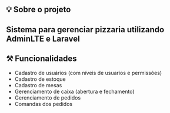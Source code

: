 ## 💡 Sobre o projeto
Sistema para gerenciar pizzaria utilizando AdminLTE e Laravel
---
## ⚒️ Funcionalidades
- Cadastro de usuários (com níveis de usuarios e permissões)
- Cadastro de estoque
- Cadastro de mesas
- Gerenciamento de caixa (abertura e fechamento)
- Gerenciamento de pedidos
- Comandas dos pedidos



